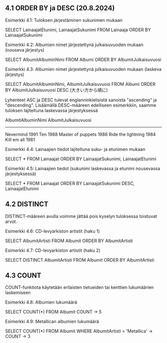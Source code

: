 ## 4.1 ORDER BY ja DESC (20.8.2024)

Esimerkki 4.1: Tuloksen järjestäminen sukunimen mukaan

SELECT   LainaajatEtunimi, LainaajatSukunimi 
FROM     Lainaaja 
ORDER BY LainaajatSukunimi


Esimerkki 4.2: Albumien nimet järjestettynä julkaisuvuoden mukaan (nouseva järjestys)

SELECT   AlbumitAlbuminNimi 
FROM     Albumi 
ORDER BY AlbumitJulkaisuvuosi

Esimerkki 4.3: Albumien nimet järjestettynä julkaisuvuoden mukaan (laskeva järjestys)

SELECT   AlbumitAlbuminNimi, AlbumitJulkaisuvuosi 
FROM     Albumi 
ORDER BY AlbumitJulkaisuvuosi DESC
(大きい方から順に)

 Lyhenteet ASC ja DESC tulevat englanninkielisistä sanoista "ascending" ja "descending". Lisäämällä DESC-määreen edelliseen esimerkkiin, saamme tuloksen lajiteltuna laskevassa järjestyksessä


AlbumitAlbuminNimi  AlbumitJulkaisuvuosi	
------------------  --------------------	
Nevermind           1991
Ten                 1988
Master of puppets   1986
Ride the lightning  1984
Kill em all         1981

Esimerkki 4.4: Lainaajien tiedot lajiteltuna suku- ja etunimen mukaan

SELECT   * 
FROM     Lainaajat 
ORDER BY LainaajatSukunimi, LainaajatEtunimi


Esimerkki 4.5: Lainaajien tiedot (sukunimi laskevassa ja etunimi nousevassa järjestyksessä)

SELECT   * 
FROM     Lainaajat 
ORDER BY LainaajatSukunimi DESC, LainaajatEtunimi

## 4.2 DISTINCT
DISTINCT-määreen avulla voimme jättää pois kyselyn tuloksessa toistuvat arvot.


Esimerkki 4.6: CD-levyarkiston artistit (haku 1)

SELECT   AlbumitArtisti 
FROM     Albumit 
ORDER BY AlbumitArtisti


Esimerkki 4.7: CD-levyarkiston artistit (haku 2)

SELECT   DISTINCT AlbumitArtisti 
FROM     Albumit 
ORDER BY AlbumitArtisti

## 4.3 COUNT

COUNT-funktiota käytetään erilaisten tietueiden tai kenttien lukumäärien laskemiseen

Esimerkki 4.8: Albumien lukumäärä

SELECT   COUNT(*) 
FROM     Albumit
 COUNT -> 5

Esimerkki 4.9: Metallican albumien lukumäärä

SELECT   COUNT(*) 
FROM     Albumit 
WHERE    AlbumitArtisti = 'Metallica'
 -> COUNT -> 3